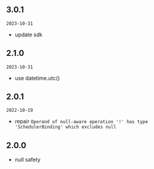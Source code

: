## 3.0.1
`2023-10-31`

- update sdk

## 2.1.0
`2023-10-31`

- use datetime.utc()

## 2.0.1
`2022-10-19`

- repair `Operand of null-aware operation '!' has type 'SchedulerBinding' which excludes null`

## 2.0.0
- null safety

